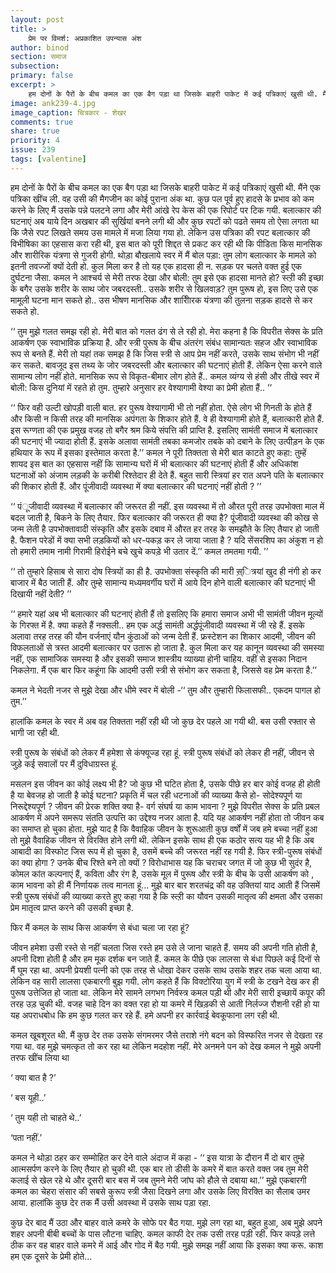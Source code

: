 ```yaml
---
layout: post
title: >
    प्रेम पर विमर्श: अप्रकाशित उपन्यास अंश
author: binod
section: समाज
subsection:
primary: false
excerpt: >
    हम दोनों के पैरों के बीच कमल का एक बैग पड़ा था जिसके बाहरी पाकेट में कई पत्रिकाएं खुसी थी. मैंने एक पत्रिका खींच ली. वह उसी की मैगजीन का कोई पुराना अंक था. कुछ पल पूर्व हुए हादसे के प्रभाव को कम करने के लिए मैं उसके पन्ने पलटने लगा और मेरी आंखे रेप केस की एक रिपोर्ट पर टिक गयी.
image: ank239-4.jpg
image_caption: चित्रकार - शेखर
comments: true
share: true
priority: 4
issue: 239
tags: [valentine]
---
```


हम दोनों के पैरों के बीच कमल का एक बैग पड़ा था जिसके बाहरी पाकेट में कई पत्रिकाएं खुसी थी. मैंने एक पत्रिका खींच ली. वह उसी की मैगजीन का कोई पुराना अंक था. कुछ पल पूर्व हुए हादसे के प्रभाव को कम करने के लिए मैं उसके पन्ने पलटने लगा और मेरी आंखे रेप केस की एक रिपोर्ट पर टिक गयी. बलात्कार की घटनाएं अब याये दिन अखबार की सुर्खियां बनने लगी थी और कुछ रपटों को पढते समय तो ऐसा लगता था कि जैसे रपट लिखते समय उस मामले में मजा लिया गया हो. लेकिन उस पत्रिका की रपट बलात्कार की विभीषिका का एहसास करा रही थी, इस बात को पूरी शिद्दत से प्रकट कर रही थी कि पीडिता किस मानसिक और शारीरिक यंत्रणा से गुजरी होगी. थोड़ा बौखलाये स्वर में मैं बोल पड़ा: तुम लोग बलात्कार के मामले को इतनी तवज्जों क्यों देती हो. कुल मिला कर है तो यह एक हादसा ही न. सड़क पर चलते वक्त हुई एक दुर्घटना जैसा.
कमल ने आश्चर्य से मेरी तरफ देखा और बोली: तुम इसे एक हादसा मानते हो? स्त्ऱी की इच्छा के बगैर उसके शरीर के साथ जोर जबरदस्ती.. उसके शरीर से खिलवाड़? तुम पुरूष हो, इस लिए उसे एक मामूली घटना  मान सकते हो.. उस भीषण मानसिक और शारीािरक यंत्रणा की तुलना सड़क हादसे से कर सकते हो.

‘‘ तुम मुझे गलत समझ रही हो. मेरी बात को गलत ढंग से ले रही हो. मेरा कहना है कि विपरीत सेक्स के प्रति आकर्षण एक स्वाभाविक प्रक्रिया है. और स्त्री पुरूष के बीच अंतरंग संबंध सामान्यतः सहज और स्वाभाविक रूप से बनते हैं. मेरी तो यहां तक समझ है कि जिस स्त्री से आप प्रेम नहीं करते, उसके साथ संभोग भी नहीं कर सकते.  बावजूद इस तथ्य के जोर जबरदस्ती और बलात्कार की घटनाएं होती हैं. लेकिन ऐसा करने वाले सामान्य लोग नहीं होते. मानसिक रूप से विकृत-बीमार लोग होते हैं..
कमल व्यंग्य से हंसी और तीखे स्वर में बोली: किस दुनियां में रहते हो तुम. तुम्हारे अनुसार हर वेश्यागामी वेश्या का प्रेमी होता हैं.. ’’

‘‘ फिर वही उल्टी खोपड़ी वाली बात. हर पुरूष वेश्यागामी भी तो नहीं होता. ऐसे लोग भी गिनती के होते हैं और किसी न किसी तरह की मानसिक अपंगता के शिकार होते हैं. वे ही वेश्यागामी होते हैं, बलात्कारी होते हैं. इस रूग्णता की एक प्रमुख वजह तो बगैर श्रम किये संपत्ति की प्राप्ति है. इसलिए सामंती समाज में बलात्कार की घटनाएं भी ज्यादा होती हैं. इसके अलावा सामंती तबका कमजोर तबके को दबाने के लिए उत्पीड़न के एक हथियार के रूप में इसका इस्तेमाल करता है.’’
कमल ने पूरी तिक्तता से मेरी बात काटते हुए कहा: तुम्हें शायद इस बात का एहसास नहीं कि सामान्य घरों में भी बलात्कार की घटनाएं होती हैं और अधिकांश घटनाओं को अंजाम लड़की के करीबी रिश्तेदार ही देते हैं. बहुत सारी स्त्रियां हर रात अपने पति के बलात्कार की शिकार होती हैं. और पूंजीवादी व्यवस्था में क्या बलात्कार की घटनाएं नहीं होती ? ’’

‘‘ पंूजीवादी व्यवस्था में बलात्कार की जरूरत ही नहीं. इस व्यवस्था में तो औरत पूरी तरह उपभोक्ता माल में बदल जाती है, बिकने के लिए तैयार. फिर बलात्कार की जरूरत ही क्या है? पूंजीवादी व्यवस्था की कोख से जन्म लेती है उपभोक्तावादी संस्कृति और इसके दबाव में औरत हर तरह के समझौते के लिए तैयार हो जाती है. फैशन परेडों में क्या सभी लड़कियों को धर-पकड़ कर ले जाया जाता है ? यदि सेंसरशिप का अंकुश न हो तो हमारी तमाम नामी गिरामी हिरोईने बचे खुचे कपड़े भी उतार दें.’’
कमल तमतमा गयी. ’’

‘‘ तो तुम्हारे हिसाब से सारा दोष स्त्रियों का ही है. उपभोक्ता संस्कृति की मारी स़्ित्रयां खुद ही नंगी हो कर बाजार में बैठ जाती हैं. और तुम्हे सामान्य मध्यमवर्गीय घरों में आये दिन होने वाली बलात्कार की घटनाएं भी दिखायी नहीं देती? ’’

‘‘ हमारे यहां अब भी बलात्कार की घटनाएं होती हैं तो इसलिए कि हमारा समाज अभी भी सामंती जीवन मूल्यों के गिरफ्त में है. क्या कहते हैं नक्सली.. हम एक अर्द्ध सामंती अर्द्धपूंजीवादी व्यवस्था में जी रहे हैं. इसके अलावा तरह तरह की यौन वर्जनाएं यौन कुंठाओं को जन्म देती हैं. फ्रस्टेशन का शिकार आदमी, जीवन की विफलताओं से त्रस्त आदमी बलात्कार पर उतारू हो जाता है. कुल मिला कर यह कानून व्यवस्था की समस्या नहीं, एक सामाजिक समस्या है और इसकी समाज शास्त्रीय व्याख्या होनी चाहिय. वहीं से इसका निदान निकलेगा. मैं एक बार फिर कहूंगा कि आदमी उसी स्त्री से संभोग कर सकता है, जिससे वह प्रेम करता है.’’

कमल ने भेदती नजर से मुझे देखा और धीमे स्वर में बोली -‘‘ तुम और तुम्हारी फिलासफी.. एकदम पागल हो तुम.’’

हालांकि कमल के स्वर में अब वह तिक्तता नहीं रही थी जो कुछ देर पहले आ गयी थी. बस उसी रफ्तार से भागी जा रही थी.

स्त्री पुरूष के संबंधों को लेकर मैं हमेशा से कंफ्यूज्ड रहा हूं. स्त्री पुरूष संबंधों को लेकर ही नहीं, जीवन से जुड़े कई सवालों पर मैं दुविधाग्रस्त हूं. 

मसलन इस जीवन का कोई लक्ष्य भी है? जो कुछ भी घटित होता है, उसके पीछे हर बार कोई वजह ही होती है या बेवजह हो जाती है कोई घटना? प्रकृति में चल रही धटनाओं की व्याख्या कैसे हो- सोदेश्यपूर्ण या निरूद्देश्यपूर्ण ? जीवन की प्रेरक शक्ति क्या है- वर्ग संघर्ष या काम भावना ? मुझे विपरीत सेक्स के प्रति प्रबल आकर्षण में अपने समरूप संतति उत्पत्ति का उद्देश्य नजर आता है. यदि यह आकर्षण नहीं होता तो जीवन कब का समाप्त हो चुका होता. मुझे याद है कि वैवाहिक जीवन के शुरूआती कुछ वर्षों में जब हमे बच्चा नहीं हुआ तो मुझे वैवाहिक जीवन से विरक्ति होने लगी थी. लेकिन इसके साथ ही एक कठोर सत्य यह भी है कि अब आबादी का विस्फोट जिस रूप में हो चुका है, उसमें बच्चे की जरूरत नहीं रह गयी है. फिर स्त्री-पुरूष संबंधों का क्या होगा ? उनके बीच रिश्ते बने तो क्यों ? विरोधाभास यह कि चराचर जगत में जो कुछ भी सुदंर है, कोमल कांत कल्पनाएं हैं, कविता और रंग है, उसके मूल में पुरूष और स्त्री के बीच के उसी आकर्षण को , काम भावना को ही मैं निर्णायक तत्व मानता हूं... मुझे बार बार शरतचंद्र की वह उक्तियां याद आती हैं जिसमें स्त्री पुरूष संबंधों की व्याख्या करते हुए कहा गया है कि स्त्ऱी का यौवन उसकी मातृत्व की क्षमता और उसका प्रेम मातृत्व प्राप्त करने की उसकी इच्छा है.    

फिर मैं कमल के साथ किस आकर्षण से बंधा चला जा रहा हूं?


जीवन हमेशा उसी रस्ते से नहीं चलता जिस रस्ते हम उसे ले जाना चाहते हैं. समय की अपनी गति होती है, अपनी दिशा होती है और हम मूक दर्शक बन जाते हैं. कमल के पीछे एक लालसा से बंधा पिछले कई दिनों से मैं घूम रहा था. अपनी प्रेयशी पत्नी को एक तरह से धोखा देकर उसके साथ उसके शहर तक चला आया था. लेकिन वह सारी लालसा एकबारगी बुझ गयी. लोग कहते हैं कि विक्टोरिया युग में स्त्री के टखने देख कर ही पुरूष उत्तेजित हो जाता था. लेकिन मेरे सामने लगभग निर्वस्त्र कमल पड़ी थी और मेरी सारी इच्छायें कपूर की तरह उड़ चुकी थी.  वजह चाहे दिन का वक्त रहा हो या कमरे में खिड़की से आती निर्लज्ज रौशनी रही हो या यह अपराधबोध कि हम कुछ गलत कर रहे हैं. हमे अपनी हर कार्रवाई बेवकूफाना लग रही थी.

कमल खूबशूरत थी. मैं कुछ देर तक उसके संगमरमर जैसे तराशे नंगे बदन को विस्फरित नजर से देखता रह गया था. वह मुझे चमत्कृत तो कर रहा था लेकिन मदहोश नहीं. मेरे अनमने पन को देख कमल ने मुझे अपनी तरफ खींच लिया था

‘ क्या बात है ?’

‘ बस यूही..’

‘ तुम यही तो चाहते थे..’

‘पता नहीं.’

कमल ने थोड़ा ठहर कर सम्मोहित कर देने वाले अंदाज में कहा - ‘‘ इस यात्रा के दौरान मैं दो बार तुम्हे आत्मसर्पण करने के लिए तैयार हो चुकी थी. एक बार तो डीसी के कमरे में बात करते वक्त जब तुम मेरी कलाई से खेल रहे थे और दूसरी बार बस में जब तुमने मेरी जांघ को हौले से दबाया था.’’
मुझे एकबारगी कमल का चेहरा संसार की सबसे कुरूप स्त्री जैसा दिखने लगा और उसके लिए विरक्ति का सैलाब उमर आया. हालांकि कुछ देर तक मैं उसी अवस्था में उसके साथ पड़ा रहा.

कुछ देर बाद मैं उठा और बाहर वाले कमरे के सोफे पर बैठ गया. मुझे लग रहा था, बहुत हुआ, अब मुझे अपने शहर अपनी बीबी बच्चों के पास लौटना चाहिए. कमल काफी देर तक उसी तरह पड़ी रही. फिर कपड़े लत्ते ठीक कर वह बाहर वाले कमरे में आई और गोद में बैठ गयी. मुझे समझ नहीं आया कि इसका क्या करू. काश हम एक दूसरे के प्रेमी होते...